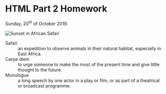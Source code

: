 <h1>HTML Part 2 Homework</h1>
<p>Sunday, 20<sup>th</sup> of October 2019.</p>

<p>
<img src="https://www.tanzania-expeditions.com/wp-content/uploads/2014/05/africa-wildlife-giraffes-trees-sky-photo.jpg" alt="Sunset in African Safari">
</p>

<p>
<dl>
  <dt>Safari</dt>
  <dd>an expedition to observe animals in their natural habitat, especially in East Africa.</dd>
  <dt>Carpe diem</dt>
  <dd>to urge someone to make the most of the present time and give little thought to the future.</dd>
  <dt>Monologue</dt>
  <dd>a long speech by one actor in a play or film, or as part of a theatrical or broadcast programme.</dd>
</dl>
</p>

<p>
 

